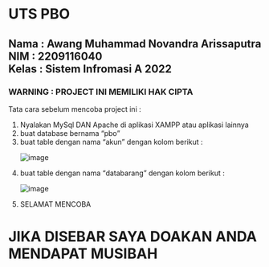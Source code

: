 <h1>UTS PBO</h1>
<h2>Nama : Awang Muhammad Novandra Arissaputra<br>NIM : 2209116040<br>Kelas : Sistem Infromasi A 2022</h2>
<h3>WARNING : PROJECT INI MEMILIKI HAK CIPTA</h3>

<p>Tata cara sebelum mencoba project ini : </p>
<ol>
   <li>Nyalakan MySql DAN Apache di aplikasi XAMPP atau aplikasi lainnya</li>
   <li>buat database bernama <q>pbo</q></li>
   <li>buat table dengan nama <q>akun</q> dengan kolom berikut :</li>
   
   ![image](https://github.com/Novandra7/UTS_PBO/assets/122107967/5bd0a220-162e-4498-9b37-7d58226625b2)
   <li>buat table dengan nama <q>databarang</q> dengan kolom berikut :</li>

   ![image](https://github.com/Novandra7/UTS_PBO/assets/122107967/eead1e07-ecd1-41da-b1c0-05c89d127d37)
   <li>SELAMAT MENCOBA</li>
</ol>
<h1>JIKA DISEBAR SAYA DOAKAN ANDA MENDAPAT MUSIBAH</h1>
